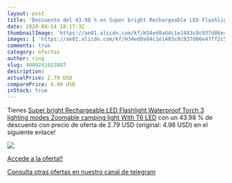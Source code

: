 ```yaml
---
layout: post
title: 'Descuento del 43.98 % en Super bright Rechargeable LED Flashlight'
date: 2020-04-14 18:17:32
thumbnailImage: 'https://ae01.alicdn.com/kf/H34ed0a64c1e1483c8c937d06e47ff2c5k/Super-bright-Rechargeable-LED-Flashlight-Waterproof-Torch-3-lighting-modes-Zoomable-camping-light-With-T6-LED.jpg_350x350._SL200_.jpg'
images: [ 'https://ae01.alicdn.com/kf/H34ed0a64c1e1483c8c937d06e47ff2c5k/Super-bright-Rechargeable-LED-Flashlight-Waterproof-Torch-3-lighting-modes-Zoomable-camping-light-With-T6-LED.jpg_350x350._SL200_.jpg' ]
comments: true
category: ofertas
author: ring
slug: 4000241923887
description:
actualPrice: 2.79 USD
comparePrice: 4.98 USD
inStock: true
---
```


Tienes [Super bright Rechargeable LED Flashlight Waterproof Torch 3 lighting modes Zoomable camping light With T6 LED](https://www.amazon.com/dp/4000241923887/?tag=redken08-20) con un 43.98 % de descuento con precio de oferta de 2.79 USD (original: 4.98 USD) en el siguiente enlace!

[![](https://ae01.alicdn.com/kf/H34ed0a64c1e1483c8c937d06e47ff2c5k/Super-bright-Rechargeable-LED-Flashlight-Waterproof-Torch-3-lighting-modes-Zoomable-camping-light-With-T6-LED.jpg_350x350._SL200_.jpg)](https://www.amazon.com/dp/4000241923887/?tag=redken08-20)

[Accede a la oferta!!](https://www.amazon.com/dp/4000241923887/?tag=redken08-20)

[Consulta otras ofertas en nuestro canal de telegram](https://t.me/s/ofertas25)
